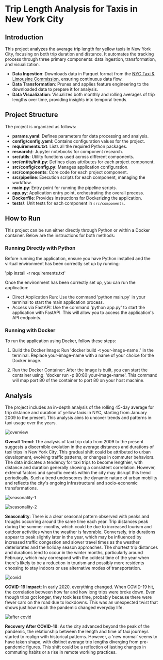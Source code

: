 # Trip Length Analysis for Taxis in New York City

## Introduction

This project analyzes the average trip length for yellow taxis in New York City, focusing on both trip duration and distance. It automates the tracking process through three primary components: data ingestion, transformation, and visualization.

- **Data Ingestion**: Downloads data in Parquet format from the [NYC Taxi & Limousine Commission](https://www1.nyc.gov/site/tlc/about/tlc-trip-record-data.page), ensuring continuous data flow.
- **Data Transformation**: Prunes and applies feature engineering to the downloaded data to prepare it for analysis.
- **Data Visualization**: Visualizes both monthly and rolling averages of trip lengths over time, providing insights into temporal trends.

## Project Structure

The project is organized as follows:

- **params.yaml**: Defines parameters for data processing and analysis.
- **config/config.yaml**: Contains configuration values for the project.
- **requirements.txt**: Lists all the required Python packages.
- **research/**: Jupyter notebooks for component research.
- **src/utils**: Utility functions used across different components.
- **src/entity/__init__.py**: Defines class attributes for each project component.
- **src/config/config.py**: Manages application configuration.
- **src/components**: Core code for each project component.
- **src/pipeline**: Execution scripts for each component, managing the workflow.
- **main.py**: Entry point for running the pipeline scripts.
- **app.py**: Application entry point, orchestrating the overall process.
- **Dockerfile**: Provides instructions for Dockerizing the application.
- **tests/**: Unit tests for each component in `src/components`.

## How to Run

This project can be run either directly through Python or within a Docker container. Below are the instructions for both methods:

### Running Directly with Python

Before running the application, ensure you have Python installed and the virtual environment has been correctly set up by running:

'pip install -r requirements.txt'

Once the environment has been correctly set up, you can run the application:

- Direct Application Run: Use the command 'python main.py' in your terminal to start the main application process.
- Access via FastAPI: Use the command 'python app.py' to start the application with FastAPI. This will allow you to access the application's API endpoints.

### Running with Docker
To run the application using Docker, follow these steps:

1. Build the Docker Image:
Run 'docker build -t your-image-name .' in the terminal. Replace your-image-name with a name of your choice for the Docker image.

2. Run the Docker Container:
After the image is built, you can start the container using: 'docker run -p 80:80 your-image-name'. This command will map port 80 of the container to port 80 on your host machine.




## Analysis

The project includes an in-depth analysis of the rolling 45-day average for trip distance and duration of yellow taxis in NYC, starting from January 2009 to the present. This analysis aims to uncover trends and patterns in taxi usage over the years.

![overview](https://github.com/jjjjjooooo/Taxi_trip_records/assets/50882720/bb39ded4-6df6-4ae7-b1be-3a2f60398414)

**Overall Trend**: The analysis of taxi trip data from 2009 to the present suggests a discernible evolution in the average distances and durations of taxi trips in New York City. This gradual shift could be attributed to urban development, evolving traffic patterns, or changes in commuter behaviors. The data indicates a tendency for taxi trips to become lengthier, with distance and duration generally showing a consistent correlation. However, external factors and specific events within the city may disrupt this trend periodically. Such a trend underscores the dynamic nature of urban mobility and reflects the city's ongoing infrastructural and socio-economic transformations.

![seasonality-1](https://github.com/jjjjjooooo/Taxi_trip_records/assets/50882720/d5285557-c36b-4073-81ee-7f8938339a80)

![seasonality-2](https://github.com/jjjjjooooo/Taxi_trip_records/assets/50882720/7627eefc-86cd-444d-b15a-d652049ecdbd)

**Seasonality**: There is a clear seasonal pattern observed with peaks and troughs occurring around the same time each year. Trip distances peak during the summer months, which could be due to increased tourism and outdoor activities when the weather is favorable. Conversely, trip durations appear to peak slightly later in the year, which may be influenced by increased traffic congestion and slower travel times as the weather deteriorates and the holiday season approaches. The shortest trip distances and durations tend to occur in the winter months, particularly around February, which may correspond with the coldest time of the year when there's likely to be a reduction in tourism and possibly more residents choosing to stay indoors or use alternative modes of transportation.

![covid](https://github.com/jjjjjooooo/Taxi_trip_records/assets/50882720/41e03ed6-3840-49c3-bc8f-3d9c74eb25ea)

**COVID-19 Impact**: In early 2020, everything changed. When COVID-19 hit, the correlation between how far and how long trips were broke down. Even though trips got longer, they took less time, probably because there were fewer cars on the road due to lockdowns. This was an unexpected twist that shows just how much the pandemic changed everyday life.

![after covid](https://github.com/jjjjjooooo/Taxi_trip_records/assets/50882720/93bef769-aa42-47e0-a444-c365c9e964bd)

**Recovery After COVID-19**: As the city advanced beyond the peak of the pandemic, the relationship between the length and time of taxi journeys started to realign with historical patterns. However, a 'new normal' seems to have taken shape, with distinct average trip lengths diverging from pre-pandemic figures. This shift could be a reflection of lasting changes in commuting habits or a rise in remote working practices.
